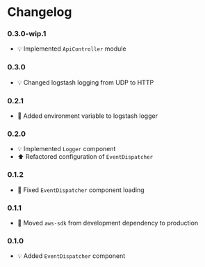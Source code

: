 # Changelog

### 0.3.0-wip.1
- :bulb: Implemented `ApiController` module

### 0.3.0
- :bulb: Changed logstash logging from UDP to HTTP

### 0.2.1
- :hammer: Added environment variable to logstash logger

### 0.2.0
- :bulb: Implemented `Logger` component
- :arrow_up: Refactored configuration of `EventDispatcher`

### 0.1.2
- :hammer: Fixed `EventDispatcher` component loading

### 0.1.1
- :hammer: Moved `aws-sdk` from development dependency to production

### 0.1.0
- :bulb: Added `EventDispatcher` component

